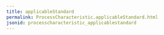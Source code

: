 ```yaml
---
title: applicableStandard
permalink: ProcessCharacteristic.applicableStandard.html
jsonid: processcharacteristic_applicablestandard
---
```

